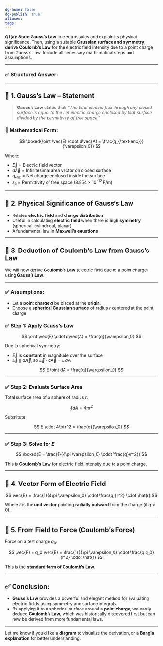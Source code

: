 ```yaml
---
dg-home: false
dg-publish: true
aliases: 
tags:
---
```


**Q1(a):**
**State Gauss’s Law** in electrostatics and explain its physical significance. Then, using a suitable **Gaussian surface and symmetry**, **derive Coulomb’s Law** for the electric field intensity due to a point charge from Gauss’s Law. Include all necessary mathematical steps and assumptions.

---

### ✅ Structured Answer:

---

## 🔷 **1. Gauss’s Law – Statement**

> **Gauss’s Law** states that:
> *“The total electric flux through any closed surface is equal to the net electric charge enclosed by that surface divided by the permittivity of free space.”*

### 🔸 **Mathematical Form:**

$$
\boxed{\oint \vec{E} \cdot d\vec{A} = \frac{q_{\text{enc}}}{\varepsilon_0}}
$$

Where:

* $\vec{E}$ = Electric field vector
* $d\vec{A}$ = Infinitesimal area vector on closed surface
* $q_{\text{enc}}$ = Net charge enclosed inside the surface
* $\varepsilon_0$ = Permittivity of free space $(8.854 \times 10^{-12} \, \text{F/m})$

---

## 🔷 **2. Physical Significance of Gauss’s Law**

* Relates **electric field** and **charge distribution**
* Useful in calculating **electric field** when there is **high symmetry** (spherical, cylindrical, planar)
* A fundamental law in **Maxwell’s equations**

---

## 🔷 **3. Deduction of Coulomb’s Law from Gauss’s Law**

We will now derive **Coulomb’s Law** (electric field due to a point charge) using **Gauss’s Law**.

---

### ✅ **Assumptions:**

* Let a **point charge $q$** be placed at the **origin**.
* Choose a **spherical Gaussian surface** of radius $r$ centered at the point charge.

### ✅ **Step 1: Apply Gauss’s Law**

$$
\oint \vec{E} \cdot d\vec{A} = \frac{q}{\varepsilon_0}
$$

Due to spherical symmetry:

* $\vec{E}$ is **constant** in magnitude over the surface
* $\vec{E} \parallel d\vec{A}$, so $\vec{E} \cdot d\vec{A} = E\,dA$

$$
E \oint dA = \frac{q}{\varepsilon_0}
$$

---

### ✅ **Step 2: Evaluate Surface Area**

Total surface area of a sphere of radius $r$:

$$
\oint dA = 4\pi r^2
$$

Substitute:

$$
E \cdot 4\pi r^2 = \frac{q}{\varepsilon_0}
$$

---

### ✅ **Step 3: Solve for $E$**

$$
\boxed{E = \frac{1}{4\pi \varepsilon_0} \cdot \frac{q}{r^2}}
$$

This is **Coulomb’s Law** for electric field intensity due to a point charge.

---

## 🔷 **4. Vector Form of Electric Field**

$$
\vec{E} = \frac{1}{4\pi \varepsilon_0} \cdot \frac{q}{r^2} \cdot \hat{r}
$$

Where $\hat{r}$ is the **unit vector** pointing **radially outward** from the charge (if $q > 0$).

---

## 🔷 **5. From Field to Force (Coulomb’s Force)**

Force on a test charge $q_0$:

$$
\vec{F} = q_0 \vec{E} = \frac{1}{4\pi \varepsilon_0} \cdot \frac{q q_0}{r^2} \cdot \hat{r}
$$

This is the **standard form of Coulomb’s Law**.

---

## ✅ **Conclusion:**

* **Gauss’s Law** provides a powerful and elegant method for evaluating electric fields using symmetry and surface integrals.
* By applying it to a spherical surface around a **point charge**, we easily deduce **Coulomb’s Law**, which was historically discovered first but can now be derived from more fundamental laws.

---

Let me know if you’d like a **diagram** to visualize the derivation, or a **Bangla explanation** for better understanding.
